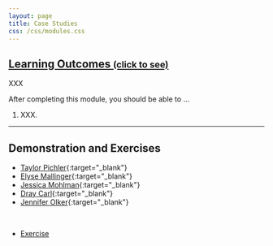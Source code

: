 ```yaml
---
layout: page
title: Case Studies
css: /css/modules.css
---
```


<div class="panel-group-ILOs">
  <div class="panel panel-default">
    <div class="panel-heading">
      <h2 class="panel-title">
        <a data-toggle="collapse" href="#ILOs">Learning Outcomes <small>(click to see)</small></a>
      </h2>
    </div>
    <div id="ILOs" class="panel-collapse collapse">
      <div class="panel-body">
XXX
<p>After completing this module, you should be able to ...</p>

<ol>
  <li>XXX.</li>
</ol>
      </div>
    </div>
  </div>
</div>

----

## Demonstration and Exercises

* [Taylor Pichler](Case_Studies/Pichler_GuestCaseStudy_2.html){:target="_blank"}
* [Elyse Mallinger](Case_Studies/Mallinger_Smammals.html){:target="_blank"}
* [Jessica Mohlman](Case_Studies/MohlmanJessica_MTH250_GGplot_Demo.html){:target="_blank"}
* [Dray Carl](Case_Studies/Dray_Commercial_Harvest.html){:target="_blank"}
* [Jennifer Olker](Case_Studies/Olker_ECOTOX-PFASdata_20May2020.html){:target="_blank"}

<br>

* [Exercise](Case_Studies/CE_Case_Studies)

